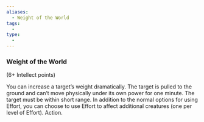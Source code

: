 ```yaml
---
aliases:
  - Weight of the World
tags:
  - 
type:
  - 
---
```

### Weight of the World

(6+ Intellect points)

You can increase a target’s weight dramatically. The target is pulled to the ground and can’t move physically under its own power for one minute. The target must be within short range. In addition to the normal options for using Effort, you can choose to use Effort to affect additional creatures (one per level of Effort). Action.